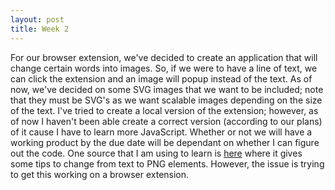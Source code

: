 ```yaml
---
layout: post
title: Week 2
---
```


For our browser extension, we've decided to create an application that will change certain words into images. So, if we were to have a line of text, we can click the extension and an image will popup instead of the text. As of now, we've decided on some SVG images that we want to be included; note that they must be SVG's as we want scalable images depending on the size of the text. 
I've tried to create a local version of the extension; however, as of now I haven't been able create a correct version (according to our plans) of it cause I have to learn more JavaScript. Whether or not we will have a working product by the due date will be dependant on whether I can figure out the code. One source that I am using to learn is [here](https://www.labnol.org/code/20056-convert-text-to-images-with-javascript) where it gives some tips to change from text to PNG elements. However, the issue is trying to get this working on a browser extension.
